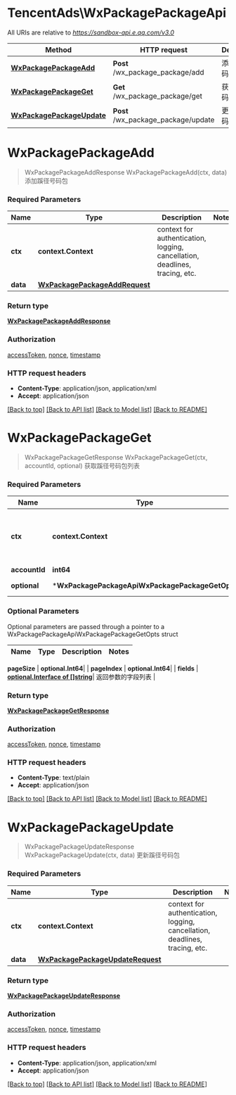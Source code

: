 # TencentAds\WxPackagePackageApi

All URIs are relative to *https://sandbox-api.e.qq.com/v3.0*

Method | HTTP request | Description
------------- | ------------- | -------------
[**WxPackagePackageAdd**](WxPackagePackageApi.md#WxPackagePackageAdd) | **Post** /wx_package_package/add | 添加蹊径号码包
[**WxPackagePackageGet**](WxPackagePackageApi.md#WxPackagePackageGet) | **Get** /wx_package_package/get | 获取蹊径号码包列表
[**WxPackagePackageUpdate**](WxPackagePackageApi.md#WxPackagePackageUpdate) | **Post** /wx_package_package/update | 更新蹊径号码包


# **WxPackagePackageAdd**
> WxPackagePackageAddResponse WxPackagePackageAdd(ctx, data)
添加蹊径号码包

### Required Parameters

Name | Type | Description  | Notes
------------- | ------------- | ------------- | -------------
 **ctx** | **context.Context** | context for authentication, logging, cancellation, deadlines, tracing, etc.
  **data** | [**WxPackagePackageAddRequest**](WxPackagePackageAddRequest.md)|  | 

### Return type

[**WxPackagePackageAddResponse**](WxPackagePackageAddResponse.md)

### Authorization

[accessToken](../README.md#accessToken), [nonce](../README.md#nonce), [timestamp](../README.md#timestamp)

### HTTP request headers

 - **Content-Type**: application/json, application/xml
 - **Accept**: application/json

[[Back to top]](#) [[Back to API list]](../README.md#documentation-for-api-endpoints) [[Back to Model list]](../README.md#documentation-for-models) [[Back to README]](../README.md)

# **WxPackagePackageGet**
> WxPackagePackageGetResponse WxPackagePackageGet(ctx, accountId, optional)
获取蹊径号码包列表

### Required Parameters

Name | Type | Description  | Notes
------------- | ------------- | ------------- | -------------
 **ctx** | **context.Context** | context for authentication, logging, cancellation, deadlines, tracing, etc.
  **accountId** | **int64**|  | 
 **optional** | ***WxPackagePackageApiWxPackagePackageGetOpts** | optional parameters | nil if no parameters

### Optional Parameters
Optional parameters are passed through a pointer to a WxPackagePackageApiWxPackagePackageGetOpts struct

Name | Type | Description  | Notes
------------- | ------------- | ------------- | -------------

 **pageSize** | **optional.Int64**|  | 
 **pageIndex** | **optional.Int64**|  | 
 **fields** | [**optional.Interface of []string**](string.md)| 返回参数的字段列表 | 

### Return type

[**WxPackagePackageGetResponse**](WxPackagePackageGetResponse.md)

### Authorization

[accessToken](../README.md#accessToken), [nonce](../README.md#nonce), [timestamp](../README.md#timestamp)

### HTTP request headers

 - **Content-Type**: text/plain
 - **Accept**: application/json

[[Back to top]](#) [[Back to API list]](../README.md#documentation-for-api-endpoints) [[Back to Model list]](../README.md#documentation-for-models) [[Back to README]](../README.md)

# **WxPackagePackageUpdate**
> WxPackagePackageUpdateResponse WxPackagePackageUpdate(ctx, data)
更新蹊径号码包

### Required Parameters

Name | Type | Description  | Notes
------------- | ------------- | ------------- | -------------
 **ctx** | **context.Context** | context for authentication, logging, cancellation, deadlines, tracing, etc.
  **data** | [**WxPackagePackageUpdateRequest**](WxPackagePackageUpdateRequest.md)|  | 

### Return type

[**WxPackagePackageUpdateResponse**](WxPackagePackageUpdateResponse.md)

### Authorization

[accessToken](../README.md#accessToken), [nonce](../README.md#nonce), [timestamp](../README.md#timestamp)

### HTTP request headers

 - **Content-Type**: application/json, application/xml
 - **Accept**: application/json

[[Back to top]](#) [[Back to API list]](../README.md#documentation-for-api-endpoints) [[Back to Model list]](../README.md#documentation-for-models) [[Back to README]](../README.md)

